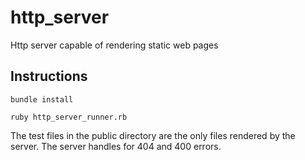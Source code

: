 # http_server
Http server capable of rendering static web pages
## Instructions
`bundle install`

`ruby http_server_runner.rb`

The test files in the public directory are the only files rendered by the server. The server handles for 404 and 400 errors.

